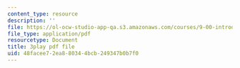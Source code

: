```yaml
---
content_type: resource
description: ''
file: https://ol-ocw-studio-app-qa.s3.amazonaws.com/courses/9-00-introduction-to-psychology-fall-2004/48facee72ea880344bcb249347b0b7f0_10503.pdf
file_type: application/pdf
resourcetype: Document
title: 3play pdf file
uid: 48facee7-2ea8-8034-4bcb-249347b0b7f0
---
```

